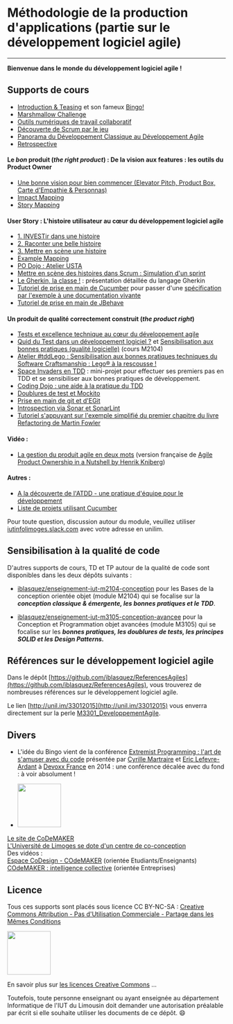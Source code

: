 # Méthodologie de la production d'applications (partie sur le développement logiciel agile)
---

**Bienvenue dans le monde du développement logiciel agile !**

## Supports de cours

- [Introduction & Teasing](slides/1_IntroM3301.pdf) et son fameux [Bingo!](slides/1_Bingo.pdf)   
- [Marshmallow Challenge](slides/1_MarshmallowChallenge.pdf)  
- [Outils numériques de travail collaboratif](slides/2_PresentationOutilsTravailCollaboratif.pdf)  
- [Découverte de Scrum par le jeu](slides/3_Lego4Scrum.pdf)   
- [Panorama du Développement Classique au Développement Agile](slides/4_DevClassique_DevAgile.pdf)
- [Retrospective](slides/14_Retrospective.pdf) 

#### Le *bon* produit (*the right product*) : De la vision aux features : les outils du Product Owner  
- [Une bonne vision pour bien commencer (Elevator Pitch, Product Box, Carte d'Empathie & Personnas)](slides/5_VisionProduit.pdf)  
- [Impact Mapping](slides/6_ImpactMapping.pdf)
- [Story Mapping](slides/8_StoryMapping.pdf)
  	  
#### User Story : L'histoire utilisateur au cœur du développement logiciel agile
- [1. INVESTir dans une histoire](slides/UserStory_Partie1_INVESTir.pdf) 
- [2. Raconter une belle histoire](slides/UserStory_Partie2_Raconter.pdf)
- [3. Mettre en scène une histoire](slides/UserStory_Partie3_MettreEnScene.pdf)
- [Example Mapping](slides/11_ExampleMapping.pdf)
- [PO Dojo : Atelier USTA](slides/10_AtelierUSTA.pdf)
- [Mettre en scène des histoires dans Scrum : Simulation d'un sprint](slides/12_SimulationSprint.pdf)
- [Le Gherkin, la classe !](https://github.com/iblasquez/tuto_bdd_gherkin) : présentation détaillée du langage Gherkin 
- [Tutoriel de prise en main de Cucumber](https://github.com/iblasquez/tuto_bdd_cucumber) pour passer d'une [spécification par l'exemple à une documentation vivante](slides/15_SpecificationExecutableDocumentationVivante.pdf)
- [Tutoriel de prise en main de JBehave](https://github.com/iblasquez/tuto_bdd_jbehave) 

#### Un produit de qualité correctement construit (*the product right*)  
- [Tests et excellence technique au cœur du développement agile](slides/9_QualiteLogicielleExcellenceTechnique.pdf) 
-  [Quid du Test dans un développement logiciel ?](https://github.com/iblasquez/enseignement-iut-m2104-conception/blob/master/slides/7_Tests.pdf) et [Sensibilisation aux bonnes pratiques (qualité logicielle)](https://github.com/iblasquez/enseignement-iut-m2104-conception/blob/master/slides/8_QualiteLogicielle_CleanCode.pdf) (cours M2104)
- [Atelier #tddLego : Sensibilisation aux bonnes pratiques techniques du Software Craftsmanship : Lego® à la rescousse !](https://github.com/iblasquez/atelier-bonnes-pratiques-tdd-lego)
- [Space Invaders en TDD](https://github.com/iblasquez/tdd_spaceInvaders) : mini-projet pour effectuer ses premiers pas en TDD et se sensibiliser aux bonnes pratiques de développement.
- [Coding Dojo : une aide à la pratique du TDD](http://iblasquez.github.io/presentation_TDD_CodingDojo) 
- [Doublures de test et Mockito](https://github.com/iblasquez/tuto_mockito)
- [Prise en main de git et d'EGit](https://github.com/iblasquez/tuto_git)
- [Introspection via Sonar et SonarLint](https://github.com/iblasquez/tutoriel_SonarQube)
- [Tutoriel s'appuyant sur l'exemple simplifié du premier chapitre du livre Refactoring de Martin Fowler](https://github.com/iblasquez/Refactoring_PremierExempleFowler)

#### Vidéo : 
- [La gestion du produit agile en deux mots](https://www.youtube.com/watch?v=3qMpB-UH9kA) (version française de [Agile Product Ownership in a Nutshell by Henrik Kniberg](https://www.youtube.com/watch?v=502ILHjX9EE))


#### Autres :
- [A la découverte de l'ATDD - une pratique d'équipe pour le développement](slides/10_DecouverteATDD_EnBD.pdf)
- [Liste de projets utilisant Cucumber](https://github.com/cucumber/cucumber/wiki/Projects-Using-Cucumber)


Pour toute question, discussion autour du module, veuillez utiliser [iutinfolimoges.slack.com](https://iutinfolimoges.slack.com/) avec votre adresse en unilim.

## Sensibilisation à la qualité de code
D'autres supports de cours, TD et TP autour de la qualité de code sont disponibles dans les deux dépôts suivants :

- [iblasquez/enseignement-iut-m2104-conception](https://github.com/iblasquez/enseignement-iut-m2104-conception) pour les Bases de la conception orientée objet (module M2104) qui se focalise sur la ***conception classique & émergente, les bonnes pratiques et le TDD***.

- [iblasquez/enseignement-iut-m3105-conception-avancee](https://github.com/iblasquez/enseignement-iut-m3105-conception-avancee) pour la Conception et Programmation objet avancées (module M3105) qui se focalise sur les ***bonnes pratiques, les doublures de tests, les principes SOLID et les Design Patterns.***


## Références sur le développement logiciel agile

Dans le dépôt [https://github.com/iblasquez/ReferencesAgiles](https://github.com/iblasquez/ReferencesAgiles), vous trouverez de nombreuses références sur le développement logiciel agile.

Le lien [http://unil.im/33012015](http://unil.im/33012015) vous enverra directement sur la perle [M3301_DeveloppementAgile](http://unil.im/33012015).



## Divers


- L'idée du Bingo vient de la conférence [Extremist Programming : l'art de s'amuser avec du code](https://www.youtube.com/watch?v=9UsjBV9zU1Y) présentée par [Cyrille Martraire](https://twitter.com/cyriux) et [Eric Lefevre-Ardant](https://twitter.com/elefevre) à [Devoxx France](http://www.devoxx.fr/) en 2014 : une conférence décalée avec du fond : à voir absolument !

- <img src="http://www.unilim.fr/wp-content/uploads/sites/8/2015/10/COde-long-rvb.png" width="100"> 
[Le site de CoDeMAKER](https://fondation.unilim.fr/codemaker/)  
[L'Université de Limoges se dote d'un centre de co-conception](http://www.unilim.fr/vous-etes/entreprise/centre-de-co-conception/)   
Des vidéos :  
[Espace CoDesign - COdeMAKER](https://www.youtube.com/watch?v=9JrOW1Le1uk) (orientée Etudiants/Enseignants)  
[COdeMAKER : intelligence collective](https://www.youtube.com/watch?v=BzOtUVwFRcU) (orientée Entreprises)

Licence
-------

Tous ces supports sont placés sous licence CC BY-NC-SA :  [Creative Commons
Attribution - Pas d'Utilisation Commerciale - Partage dans les Mêmes Conditions](https://creativecommons.org/licenses/by-nc-sa/4.0/)

<img src="https://licensebuttons.net/l/by-nc-sa/3.0/88x31.png" width="100">

En savoir plus sur [les licences Creative Commons](https://creativecommons.org/licenses/?lang=fr-FR) ...

Toutefois, toute personne enseignant ou ayant enseignée au département Informatique de l'IUT du Limousin doit demander une autorisation préalable par écrit si elle souhaite utiliser les documents de ce dépôt. :smile:

